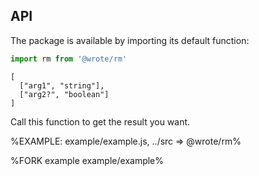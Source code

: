 
## API

The package is available by importing its default function:

```js
import rm from '@wrote/rm'
```

```### rm
[
  ["arg1", "string"],
  ["arg2?", "boolean"]
]
```

Call this function to get the result you want.

%EXAMPLE: example/example.js, ../src => @wrote/rm%

%FORK example example/example%
